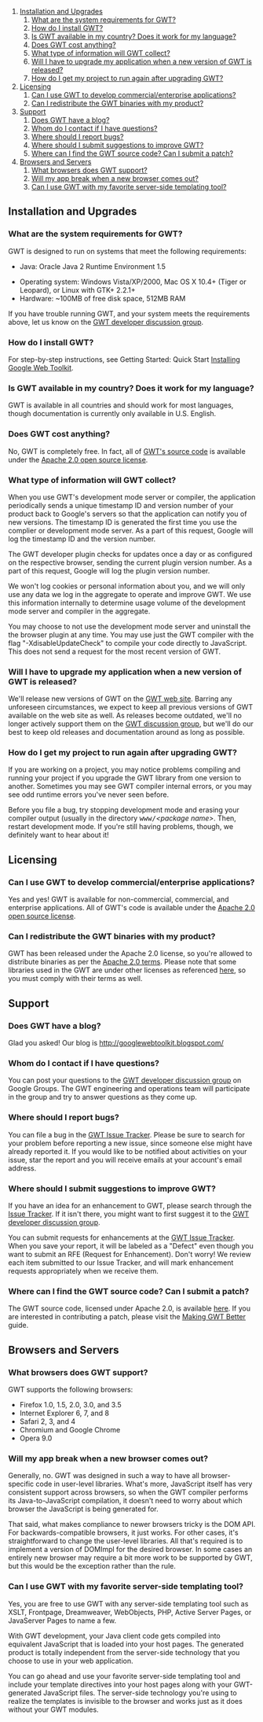 <ol class="toc" id="pageToc">
  <li><a href="#Installation_and_Upgrades">Installation and Upgrades</a>
    <ol class="toc">
      <li><a href="#What_are_the_system_requirements_for_GWT?">What are the system requirements for GWT?</a></li>
      <li><a href="#How_do_I_install_GWT?">How do I install GWT?</a></li>
      <li><a href="#Is_GWT_available_in_my_country?_Does_it_work_for_my_language?">Is GWT available in my country?
    Does it work for my language?</a></li>
      <li><a href="#Does_GWT_cost_anything?">Does GWT cost anything?</a></li>
      <li><a href="#What_type_of_information_will_GWT_collect">What type of information will GWT collect?</a></li>
      <li><a href="#Will_I_have_to_upgrade_my_application_when_a_new_version_of_GWT">Will I have to upgrade my
    application when a new version of GWT is released?</a></li>
      <li><a href="#How_do_I_get_my_project_to_run_again_after_upgrading_GWT?">How do I get my project to run again after
  upgrading GWT?</a></li>
    </ol>
  </li>
  <li><a href="#Licensing">Licensing</a>
    <ol class="toc">
      <li><a href="#Can_I_use_GWT_to_develop_commercial/enterprise_applications?">Can I use GWT to develop commercial/enterprise applications?</a></li>
      <li><a href="#Can_I_redistribute_the_GWT_binaries_with_my_product?">Can I redistribute the GWT binaries with my product?</a></li>
    </ol>
  </li>
  <li><a href="#Support">Support</a>
    <ol class="toc">
      <li><a href="#Does_GWT_have_a_blog?">Does GWT have a blog?</a></li>
      <li><a href="#Whom_do_I_contact_if_I_have_questions?">Whom do I contact if I have questions?</a></li>
      <li><a href="#Where_should_I_report_bugs?">Where should I report bugs?</a></li>
      <li><a href="#Where_should_I_submit_suggestions_to_improve_GWT?">Where should I submit suggestions to improve GWT?</a></li>
      <li><a href="#Where_can_I_find_the_GWT_source_code?_Can_I_submit_a_patch?">Where can I find the GWT source code?
  Can I submit a patch?</a></li>
    </ol>
  </li>
  <li><a href="#Browsers_and_Servers">Browsers and Servers</a>
    <ol class="toc">
      <li><a href="#What_browsers_does_GWT_support?">What browsers does GWT support?</a></li>
      <li><a href="#Will_my_app_break_when_a_new_browser_comes_out?">Will my app break when a new browser comes out?</a></li>
      <li><a href="#Can_I_use_GWT_with_my_favorite_server-side_templating_tool?">Can I use GWT with my favorite
  server-side templating tool?</a></li>
    </ol>
  </li>
</ol>

<div id="FAQ_GettingStarted"/>


<h2 id="Installation_and_Upgrades">Installation and Upgrades</h2>

<h3 id="What_are_the_system_requirements_for_GWT?">What are the system requirements for GWT?</h3>

<p>GWT is designed to run on systems that meet the following requirements:</p>

<ul>
<li>Java: Oracle Java 2 Runtime Environment 1.5</li>
</ul>

<ul>
<li>Operating system: Windows Vista/XP/2000, Mac OS X 10.4+ (Tiger or Leopard), or Linux with GTK+ 2.2.1+</li>

<li>Hardware: ~100MB of free disk space, 512MB RAM</li>
</ul>



<p>If you have trouble running GWT, and your system meets the requirements above, let us know on the <a href="http://groups.google.com/group/Google-Web-Toolkit">GWT
developer discussion group</a>.</p>

<p/>

<h3 id="How_do_I_install_GWT?">How do I install GWT?</h3>

<p>For step-by-step instructions, see Getting Started: Quick Start <a href="../../gettingstarted.html">Installing Google Web
Toolkit</a>.</p>

<p/>

<h3 id="Is_GWT_available_in_my_country?_Does_it_work_for_my_language?">Is GWT available in my country?
Does it work for my language?</h3>

<p>GWT is available in all countries and should work for most languages, though documentation is currently only available in U.S. English.</p>

<p/>

<h3 id="Does_GWT_cost_anything?">Does GWT cost anything?</h3>

<p>No, GWT is completely free. In fact, all of <a href="http://code.google.com/p/google-web-toolkit/">GWT's source code</a> is available under the <a href="/../../terms.html">Apache 2.0 open source license</a>.</p>

<p/>

<h3 id="What_type_of_information_will_GWT_collect">What type of information will GWT collect?</h3>

<p>When you use GWT's development mode server or compiler, the application periodically sends a unique timestamp ID and version number of your product back to Google's servers so that the application can notify you of new versions. The timestamp ID is generated the first time you use the complier or development mode server. As a part of this request, Google will log the timestamp ID and the version number.</p>

<p>The GWT developer plugin checks for updates once a day or as configured on the respective browser, sending the current plugin version number. As a part of this request, Google will log the plugin version number.</p>

<p>We won't log cookies or personal information about you, and we will only use any data we log in the aggregate to operate and improve GWT. We use this information internally to determine usage volume of the development mode server and compiler in the aggregate.</p>

<p>You may choose to not use the development mode server and uninstall the the browser plugin at any time. You may use just the GWT compiler with the flag "-XdisableUpdateCheck" to compile your code directly to JavaScript. This does not send a request for the most recent version of GWT.</p>

<p/>

<h3 id="Will_I_have_to_upgrade_my_application_when_a_new_version_of_GWT">Will I have to upgrade my
application when a new version of GWT is released?</h3>

<p>We'll release new versions of GWT on the <a href="/web-toolkit/">GWT web site</a>. Barring any unforeseen circumstances, we expect to keep
all previous versions of GWT available on the web site as well. As releases become outdated, we'll no longer actively support them on the <a href="http://groups.google.com/group/Google-Web-Toolkit">GWT discussion group</a>, but we'll do our best to keep old releases and documentation around as long as
possible.</p>

<p/>

<h3 id="How_do_I_get_my_project_to_run_again_after_upgrading_GWT?">How do I get my project to run again after
upgrading GWT?</h3>

<p>If you are working on a project, you may notice problems compiling and running your project if you upgrade the GWT library from one version to another. Sometimes you may see
GWT compiler internal errors, or you may see odd runtime errors you've never seen before.</p>

<p>Before you file a bug, try stopping development mode and erasing your
compiler output (usually in the directory <tt>www/</tt><i>&lt;package
  name&gt;</i>. Then, restart development mode.
If you're still having problems, though, we definitely want to hear about it!</p>

<h2 id="Licensing">Licensing</h2>

<p/>

<h3 id="Can_I_use_GWT_to_develop_commercial/enterprise_applications?">Can I use GWT to develop
commercial/enterprise applications?</h3>

<p>Yes and yes! GWT is available for non-commercial, commercial, and enterprise applications. All of GWT's code is available under the <a href="../../terms">Apache 2.0 open source license</a>.</p>

<p/>

<h3 id="Can_I_redistribute_the_GWT_binaries_with_my_product?">Can I redistribute the GWT binaries with my
product?</h3>

<p>GWT has been released under the Apache 2.0 license, so you're allowed to distribute binaries as per the <a href="../../terms.html">Apache 2.0 terms</a>. Please note that some libraries used in the GWT are under other licenses as referenced <a href="/web-toolkit/terms#licenses">here</a>, so you must comply with their terms as well.</p>

<h2 id="Support">Support</h2>

<p/>

<h3 id="Does_GWT_have_a_blog?">Does GWT have a blog?</h3>

<p>Glad you asked! Our blog is <a href="http://googlewebtoolkit.blogspot.com/">http://googlewebtoolkit.blogspot.com/</a></p>

<p/>

<h3 id="Whom_do_I_contact_if_I_have_questions?">Whom do I contact if I have questions?</h3>

<p>You can post your questions to the <a href="http://groups.google.com/group/Google-Web-Toolkit">GWT developer discussion group</a> on Google
Groups. The GWT engineering and operations team will participate in the group and try to answer questions as they come up.</p>

<p/>

<h3 id="Where_should_I_report_bugs?">Where should I report bugs?</h3>

<p>You can file a bug in the <a href="http://code.google.com/p/google-web-toolkit/issues/list">GWT Issue Tracker</a>. Please be sure to search for
your problem before reporting a new issue, since someone else might have already reported it. If you would like to be notified about activities on your issue, star the report and
you will receive emails at your account's email address.</p>

<p/>

<h3 id="Where_should_I_submit_suggestions_to_improve_GWT?">Where should I submit suggestions to improve GWT?</h3>

<p>If you have an idea for an enhancement to GWT, please search through the <a href="http://code.google.com/p/google-web-toolkit/issues/list">Issue Tracker</a>. If
it isn't there, you might want to first suggest it to the <a href="http://groups.google.com/group/Google-Web-Toolkit">GWT developer discussion
group</a>.</p>

<p>You can submit requests for enhancements at the <a href="http://code.google.com/p/google-web-toolkit/issues/list">GWT Issue Tracker</a>. When you
save your report, it will be labeled as a &quot;Defect&quot; even though you want to submit an RFE (Request for Enhancement). Don't worry! We review each item submitted to our Issue
Tracker, and will mark enhancement requests appropriately when we receive them.</p>

<p/>

<h3 id="Where_can_I_find_the_GWT_source_code?_Can_I_submit_a_patch?">Where can I find the GWT source code?
Can I submit a patch?</h3>

<p>The GWT source code, licensed under Apache 2.0, is available <a href="http://code.google.com/p/google-web-toolkit/">here</a>. If you are interested in
contributing a patch, please visit the <a href="../../makinggwtbetter.html">Making GWT Better</a> guide.</p>

<h2 id="Browsers_and_Servers">Browsers and Servers</h2>

<p/>

<h3 id="What_browsers_does_GWT_support?">What browsers does GWT support?</h3>

<p>GWT supports the following browsers:</p>

<ul>
<li>Firefox 1.0, 1.5, 2.0, 3.0, and 3.5</li>

<li>Internet Explorer 6, 7, and 8</li>

<li>Safari 2, 3, and 4</li>

<li>Chromium and Google Chrome</li>

<li>Opera 9.0</li>
</ul>

<p/>

<h3 id="Will_my_app_break_when_a_new_browser_comes_out?">Will my app break when a new browser comes out?</h3>

<p>Generally, no. GWT was designed in such a way to have all browser-specific code in user-level libraries. What's more, JavaScript itself has very consistent support across
browsers, so when the GWT compiler performs its Java-to-JavaScript compilation, it doesn't need to worry about which browser the JavaScript is being generated for.</p>

<p>That said, what makes compliance to newer browsers tricky is the DOM API. For backwards-compatible browsers, it just works. For other cases, it's straightforward to change the
user-level libraries. All that's required is to implement a version of DOMImpl for the desired browser. In some cases an entirely new browser may require a bit more work to be
supported by GWT, but this would be the exception rather than the rule.</p>

<p/>

<h3 id="Can_I_use_GWT_with_my_favorite_server-side_templating_tool?">Can I use GWT with my favorite
server-side templating tool?</h3>

<p>Yes, you are free to use GWT with any server-side templating tool such as XSLT, Frontpage, Dreamweaver, WebObjects, PHP, Active Server Pages, or JavaServer Pages to name a
few.</p>

<p>With GWT development, your Java client code gets compiled into equivalent JavaScript that is loaded into your host pages. The generated product is totally independent from the
server-side technology that you choose to use in your web application.</p>

<p>You can go ahead and use your favorite server-side templating tool and include your template directives into your host pages along with your GWT-generated JavaScript files. The
server-side technology you're using to realize the templates is invisible to the browser and works just as it does without your GWT modules.</p>